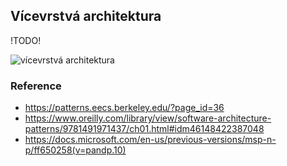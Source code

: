 ## Vícevrstvá architektura

!TODO!

![vícevrstvá architektura](https://miro.medium.com/max/188/1*jMWk_JqqyyloVPhTs_Zd1A.png)

### Reference

* https://patterns.eecs.berkeley.edu/?page_id=36
* https://www.oreilly.com/library/view/software-architecture-patterns/9781491971437/ch01.html#idm46148422387048
* https://docs.microsoft.com/en-us/previous-versions/msp-n-p/ff650258(v=pandp.10)